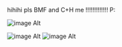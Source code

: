 hihihi pls BMF and C+H me !!!!!!!!!!!!! P:

![image Alt](https://github.com/pbalim/pbalim/blob/23b80ad4942a8d1ead393f24dd8311d19b20c521/%E2%9C%B0.jfif)


![image Alt](https://i.imgur.com/owr2MkX.png) ![image Alt](https://i.imgur.com/NW2upcU.png)
<!--
**pbalim/pbalim** is a ✨ _special_ ✨ repository because its `README.md` (this file) appears on your GitHub profile.

Here are some ideas to get you started:

- 🔭 I’m currently working on ...
- 🌱 I’m currently learning ...
- 👯 I’m looking to collaborate on ...
- 🤔 I’m looking for help with ...
- 💬 Ask me about ...
- 📫 How to reach me: ...
- 😄 Pronouns: ...
- ⚡ Fun fact: ...
-->

